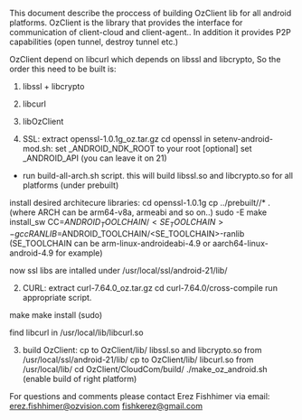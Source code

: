 This document describe the proccess of building OzClient lib for all android platforms.
OzClient is the library that provides the interface for communication of client-cloud and client-agent..
In addition it provides P2P capabilities (open tunnel, destroy tunnel etc.)

OzClient depend on libcurl which depends on libssl and libcrypto,
So the order this need to be built is: 
1. libssl + libcrypto
2. libcurl
3. libOzClient 

1. SSL:
extract openssl-1.0.1g_oz.tar.gz
cd openssl
in setenv-android-mod.sh:
set _ANDROID_NDK_ROOT to your root
[optional] set _ANDROID_API (you can leave it on 21)

- run build-all-arch.sh script.
this will build libssl.so and libcrypto.so for all platforms (under prebuilt)

install desired architecure libraries:
cd openssl-1.0.1g
cp ../prebuilt/<ARCH>/* . (where ARCH can be arm64-v8a, armeabi and so on..)
sudo -E make install_sw CC=$ANDROID_TOOLCHAIN/<SE_TOOLCHAIN>-gcc RANLIB=$ANDROID_TOOLCHAIN/<SE_TOOLCHAIN>-ranlib
(SE_TOOLCHAIN can be arm-linux-androideabi-4.9 or aarch64-linux-android-4.9 for example)

now ssl libs are intalled under /usr/local/ssl/android-21/lib/

2. CURL:
extract curl-7.64.0_oz.tar.gz
cd curl-7.64.0/cross-compile
run appropriate script.

make
make install (sudo)

find libcurl in /usr/local/lib/libcurl.so  


3. build OzClient:
cp to OzClient/lib/<architecture> libssl.so and libcrypto.so from /usr/local/ssl/android-21/lib/
cp to OzClient/lib/<architecture> libcurl.so from /usr/local/lib/
cd OzClient/CloudCom/build/
./make_oz_android.sh (enable build of right platform)

For questions and comments please contact Erez Fishhimer via email:
erez.fishhimer@ozvision.com
fishkerez@gmail.com



